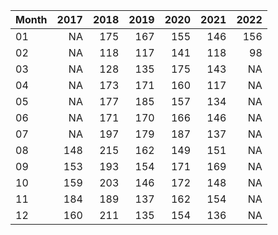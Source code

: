 |Month | 2017| 2018| 2019| 2020| 2021| 2022|
|:-----|----:|----:|----:|----:|----:|----:|
|01    |   NA|  175|  167|  155|  146|  156|
|02    |   NA|  118|  117|  141|  118|   98|
|03    |   NA|  128|  135|  175|  143|   NA|
|04    |   NA|  173|  171|  160|  117|   NA|
|05    |   NA|  177|  185|  157|  134|   NA|
|06    |   NA|  171|  170|  166|  146|   NA|
|07    |   NA|  197|  179|  187|  137|   NA|
|08    |  148|  215|  162|  149|  151|   NA|
|09    |  153|  193|  154|  171|  169|   NA|
|10    |  159|  203|  146|  172|  148|   NA|
|11    |  184|  189|  137|  162|  154|   NA|
|12    |  160|  211|  135|  154|  136|   NA|
